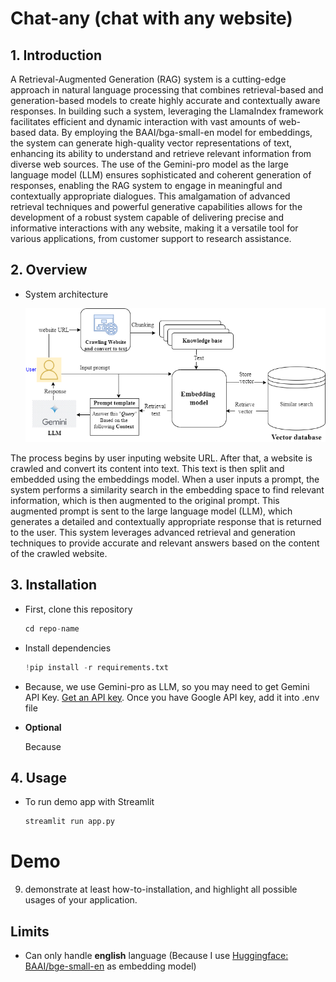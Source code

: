 # Chat-any (chat with any website)

## 1. Introduction

A Retrieval-Augmented Generation (RAG) system is a cutting-edge approach in natural language processing that combines retrieval-based and generation-based models to create highly accurate and contextually aware responses. In building such a system, leveraging the LlamaIndex framework facilitates efficient and dynamic interaction with vast amounts of web-based data. By employing the BAAI/bga-small-en model for embeddings, the system can generate high-quality vector representations of text, enhancing its ability to understand and retrieve relevant information from diverse web sources. The use of the Gemini-pro model as the large language model (LLM) ensures sophisticated and coherent generation of responses, enabling the RAG system to engage in meaningful and contextually appropriate dialogues. This amalgamation of advanced retrieval techniques and powerful generative capabilities allows for the development of a robust system capable of delivering precise and informative interactions with any website, making it a versatile tool for various applications, from customer support to research assistance.

## 2. Overview

- System architecture
    
    ![system-architecture.drawio.png](./asset/system-architecture.png)
    

The process begins by user inputing website URL. After that, a website is crawled and convert its content into text. This text is then split and embedded using the embeddings model. When a user inputs a prompt, the system performs a similarity search in the embedding space to find relevant information, which is then augmented to the original prompt. This augmented prompt is sent to the large language model (LLM), which generates a detailed and contextually appropriate response that is returned to the user. This system leverages advanced retrieval and generation techniques to provide accurate and relevant answers based on the content of the crawled website.

## 3. Installation

- First, clone this repository
    
    ```python
    cd repo-name
    ```
    
- Install dependencies
    
    ```python
    !pip install -r requirements.txt 
    ```
    
- Because, we use Gemini-pro as LLM, so you may need to get Gemini API Key. [Get an API key](https://makersuite.google.com/app/apikey). Once you have Google API key, add it into .env file
- **Optional**
    
    Because 
    

## 4. Usage

- To run demo app with Streamlit
    
    ```python
    streamlit run app.py
    ```
    

# Demo

9. demonstrate at least how-to-installation, and highlight all possible usages of your application.

## Limits

- Can only handle **english** language (Because I use [Huggingface: BAAI/bge-small-en](https://huggingface.co/BAAI/bge-small-en) as embedding model)